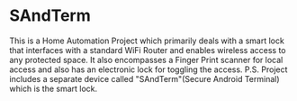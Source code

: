 # SAndTerm
This is a Home Automation Project which primarily deals with a smart lock that interfaces with a standard WiFi Router and enables wireless access to any protected space. It also encompasses a Finger Print scanner for local access and also has an electronic lock for toggling the access.  P.S. Project includes a separate device called "SAndTerm"(Secure Android Terminal) which is the smart lock.
